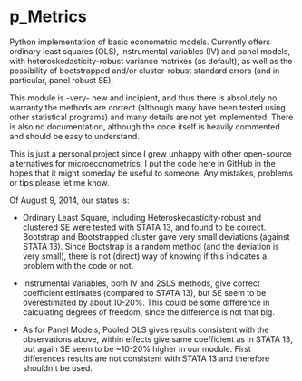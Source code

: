 p_Metrics
========

Python implementation of basic econometric models. Currently offers ordinary least squares (OLS), instrumental variables (IV) and panel models, with heteroskedasticity-robust variance matrixes (as default), as well as the possibility of bootstrapped and/or cluster-robust standard errors (and in particular, panel robust SE).

This module is -very- new and incipient, and thus there is absolutely no warranty the methods are correct (although many have been tested using other statistical programs) and many details are not yet implemented. There is also no documentation, although the code itself is heavily commented and should be easy to understand.

This is just a personal project since I grew unhappy with other open-source alternatives for microeconometrics. I put the code here in GitHub in the hopes that it might someday be useful to someone. Any mistakes, problems or tips please let me know.

Of August 9, 2014, our status is:

- Ordinary Least Square, including Heteroskedasticity-robust and clustered SE were tested with STATA 13, and found to be correct. Bootstrap and Bootstrapped cluster gave very small deviations (against STATA 13). Since Bootstrap is a random method (and the deviation is very small), there is not (direct) way of knowing if this indicates a problem with the code or not.

- Instrumental Variables, both IV and 2SLS methods, give correct coefficient estimates (compared to STATA 13), but SE seem to be overestimated by about 10-20%. This could be some difference in calculating degrees of freedom, since the difference is not that big.

- As for Panel Models, Pooled OLS gives results consistent with the observations above, within effects give same coefficient as in STATA 13, but again SE seem to be ~10-20% higher in our module. First differences results are not consistent with STATA 13 and therefore shouldn't be used.
